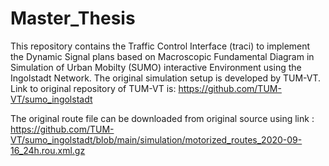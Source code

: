 # Master_Thesis
This repository contains the Traffic Control Interface (traci) to implement the Dynamic Signal plans based on Macroscopic Fundamental Diagram in Simulation of Urban Mobilty (SUMO) interactive Environment using the Ingolstadt Network. The original simulation setup is developed by TUM-VT. Link to original repository of TUM-VT is:
https://github.com/TUM-VT/sumo_ingolstadt

The original route file can be downloaded from original source using link :
https://github.com/TUM-VT/sumo_ingolstadt/blob/main/simulation/motorized_routes_2020-09-16_24h.rou.xml.gz
 
